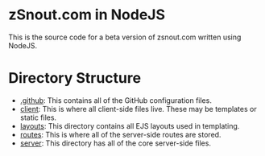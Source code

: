 # zSnout.com in NodeJS

This is the source code for a beta version of zsnout.com written using NodeJS.

# Directory Structure

- [.github](/.github): This contains all of the GitHub configuration files.
- [client](/client): This is where all client-side files live. These may be templates or static files.
- [layouts](/layouts): This directory contains all EJS layouts used in templating.
- [routes](/routes): This is where all of the server-side routes are stored.
- [server](/server): This directory has all of the core server-side files.
